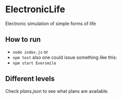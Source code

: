 # ElectronicLife

Electronic simulation of simple forms of life

## How to run

- `node index.js`
  or
- `npm test`
  also one could issue something like this:
- `npm start Eversmile`

## Different levels

Check _plans.json_ to see what plans are available.

